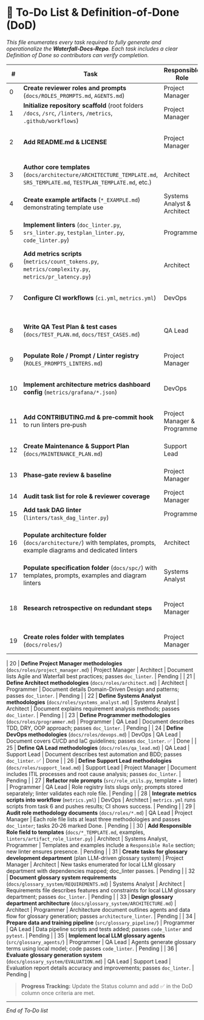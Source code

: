 # 🚀 To‑Do List & Definition‑of‑Done (DoD)

*This file enumerates every task required to fully generate and operationalize the **Waterfall‑Docs‑Repo**. Each task includes a clear Definition of Done so contributors can verify completion.*

| #  | Task | Responsible Role | Reviewer Roles | DoD (Definition of Done) | Status |
| -- | ---- | ---------------- | -------------- | ------------------------ | ------ |
| 0  | **Create reviewer roles and prompts** (`docs/ROLES_PROMPTS.md`, `AGENTS.md`) | Project Manager | Architect | Roles file with prompts exists; root instructions reference it. | Done |
| 1  | **Initialize repository scaffold** (root folders `/docs`, `/src`, `/linters`, `/metrics`, `.github/workflows`) | Project Manager | Architect | All directories created, pushed to `main`, README stub present. ✅ | Done |
| 2  | **Add README.md & LICENSE** | Project Manager | Systems Analyst | README outlines purpose & structure; LICENSE file committed; both pass `doc_linter`. ✅ | Done |
| 3  | **Author core templates** (`docs/architecture/ARCHITECTURE_TEMPLATE.md`, `SRS_TEMPLATE.md`, `TESTPLAN_TEMPLATE.md`, etc.) | Architect | Project Manager | Each template contains only section headings + field descriptions; token ≤ 3000; passes `doc_linter`. ✅ | Done |
| 4  | **Create example artifacts** (`*_EXAMPLE.md`) demonstrating template use | Systems Analyst & Architect | QA Lead | Example docs fully populated for this repo, reference IDs valid, lint‑clean. | Pending |
| 5  | **Implement linters** (`doc_linter.py`, `srs_linter.py`, `testplan_linter.py`, `code_linter.py`) | Programmer | QA Lead | Linters execute via CLI and exit non‑zero on first rule violation; unit tests cover ≥90% branches; CI passes. ✅ | Done |
| 6  | **Add metrics scripts** (`metrics/count_tokens.py`, `metrics/complexity.py`, `metrics/pr_latency.py`) | Architect | DevOps | Scripts output JSON with metric name/value; integration test proves Prometheus push succeeds (mock). | Pending |
| 7  | **Configure CI workflows** (`ci.yml`, `metrics.yml`) | DevOps | Programmer | On every PR CI runs all linters + tests; status badge green on `main`; secrets set for metrics push. | Pending |
| 8  | **Write QA Test Plan & test cases** (`docs/TEST_PLAN.md`, `docs/TEST_CASES.md`) | QA Lead | Support Lead | Documents exist, pass `testplan_linter`; traceability matrix links each requirement to at least one test case. ✅ | Done |
| 9  | **Populate Role / Prompt / Linter registry** (`ROLES_PROMPTS_LINTERS.md`) | Project Manager | Architect | Table lists all roles, prompt skeletons, linter mapping; reviewed by Architect & QA. ✅ | Done |
| 10 | **Implement architecture metrics dashboard config** (`metrics/grafana/*.json`) | DevOps | Architect | JSON dashboards imported into Grafana test instance showing real data; screenshot attached to PR. | Pending |
| 11 | **Add CONTRIBUTING.md & pre‑commit hook** to run linters pre‑push | Project Manager & Programmer | QA Lead | Hook blocks commit on linter failure; CONTRIBUTING lists setup steps; validated on a fresh clone. | Pending |
| 12 | **Create Maintenance & Support Plan** (`docs/MAINTENANCE_PLAN.md`) | Support Lead | Project Manager | Plan covers issue triage, SLAs, routine tasks; approved by PM; passes `doc_linter`. | Pending |
| 13 | **Phase‑gate review & baseline** | Project Manager | Architect, QA Lead | All artifacts frozen at v1.0 tag; RTM complete; milestone closed in project board. | Pending |
| 14 | **Audit task list for role & reviewer coverage** | Project Manager | Architect | Every task has clearly defined responsible and reviewer roles. | Pending |
| 15 | **Add task DAG linter** (`linters/task_dag_linter.py`) | Programmer | QA Lead | Linter verifies tasks form a DAG and docs are up to date. | Pending |
| 16 | **Populate architecture folder** (`docs/architecture/`) with templates, prompts, example diagrams and dedicated linters | Architect | Project Manager | Folder README outlines structure; files exist as separate templates, prompts, examples; each diagram validated by its linter. ✅ | Done |
| 17 | **Populate specification folder** (`docs/spc/`) with templates, prompts, examples and diagram linters | Systems Analyst | Architect | README explains layout; individual files added; lint passes for each diagram. ✅ | Done |
| 18 | **Research retrospective on redundant steps** | Project Manager | Architect | Document detailing redundant steps and lessons learned added to `docs/RESEARCH_RETROSPECTIVE.md`. ✅ | Done |
| 19 | **Create roles folder with templates** (`docs/roles/`) | Project Manager | Architect | Folder contains one template per role and a README explaining usage. | Pending |

| 20 | **Define Project Manager methodologies** (`docs/roles/project_manager.md`) | Project Manager | Architect | Document lists Agile and Waterfall best practices; passes `doc_linter`. | Pending |
| 21 | **Define Architect methodologies** (`docs/roles/architect.md`) | Architect | Programmer | Document details Domain-Driven Design and patterns; passes `doc_linter`. | Pending |
| 22 | **Define Systems Analyst methodologies** (`docs/roles/systems_analyst.md`) | Systems Analyst | Architect | Document explains requirement analysis methods; passes `doc_linter`. | Pending |
| 23 | **Define Programmer methodologies** (`docs/roles/programmer.md`) | Programmer | QA Lead | Document describes TDD, DRY, OOP approach; passes `doc_linter`. | Pending |
| 24 | **Define DevOps methodologies** (`docs/roles/devops.md`) | DevOps | QA Lead | Document covers CI/CD and IaC guidelines; passes `doc_linter`. ✅ | Done |
| 25 | **Define QA Lead methodologies** (`docs/roles/qa_lead.md`) | QA Lead | Support Lead | Document describes test automation and BDD; passes `doc_linter`. ✅ | Done |
| 26 | **Define Support Lead methodologies** (`docs/roles/support_lead.md`) | Support Lead | Project Manager | Document includes ITIL processes and root cause analysis; passes `doc_linter`. | Pending |
| 27 | **Refactor role prompts** (`src/role_utils.py`, template + linter) | Programmer | QA Lead | Role registry lists slugs only; prompts stored separately; linter validates each role file. | Pending |
| 28 | **Integrate metrics scripts into workflow** (`metrics.yml`) | DevOps | Architect | `metrics.yml` runs scripts from task 6 and pushes results; CI shows success. | Pending |
| 29 | **Audit role methodology documents** (`docs/roles/*.md`) | QA Lead | Project Manager | Each role file lists at least three methodologies and passes `doc_linter`; tasks 20‑26 marked Done. | Pending |
| 30 | **Add Responsible Role field to templates** (`docs/*_TEMPLATE.md`, examples, `linters/artifact_role_linter.py`) | Architect | Systems Analyst, Programmer | Templates and examples include a `Responsible Role` section; new linter ensures presence. | Pending |
| 31 | **Create tasks for glossary development department** (plan LLM-driven glossary system) | Project Manager | Architect | New tasks enumerated for local LLM glossary department with dependencies mapped; doc_linter passes. | Pending |
| 32 | **Document glossary system requirements** (`docs/glossary_system/REQUIREMENTS.md`) | Systems Analyst | Architect | Requirements file describes features and constraints for local LLM glossary department; passes `doc_linter`. | Pending |
| 33 | **Design glossary department architecture** (`docs/glossary_system/ARCHITECTURE.md`) | Architect | Programmer | Architecture document outlines agents and data flow for glossary generation; passes `architecture_linter`. | Pending |
| 34 | **Prepare data and training pipeline** (`src/glossary_pipeline/`) | Programmer | QA Lead | Data pipeline scripts and tests added; passes `code_linter` and `pytest`. | Pending |
| 35 | **Implement local LLM glossary agents** (`src/glossary_agents/`) | Programmer | QA Lead | Agents generate glossary terms using local model; code passes `code_linter`. | Pending |
| 36 | **Evaluate glossary generation system** (`docs/glossary_system/EVALUATION.md`) | QA Lead | Support Lead | Evaluation report details accuracy and improvements; passes `doc_linter`. | Pending |
> **Progress Tracking:** Update the Status column and add ✅ in the DoD column once criteria are met.

---

*End of To‑Do list*
